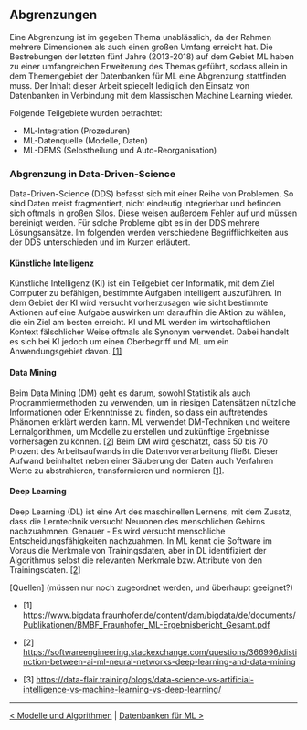 ## Abgrenzungen

Eine Abgrenzung ist im gegeben Thema unablässlich, da der Rahmen mehrere Dimensionen als auch einen großen
Umfang erreicht hat. Die Bestrebungen der letzten fünf Jahre (2013-2018) auf dem Gebiet ML
haben zu einer umfangreichen Erweiterung des Themas geführt,
sodass allein in dem Themengebiet der Datenbanken für ML eine Abgrenzung stattfinden muss.
Der Inhalt dieser Arbeit spiegelt lediglich den Einsatz von Datenbanken in Verbindung
mit dem klassischen Machine Learning wieder.

Folgende Teilgebiete wurden betrachtet:

- ML-Integration (Prozeduren)
- ML-Datenquelle (Modelle, Daten)
- ML-DBMS (Selbstheilung und Auto-Reorganisation)

### Abgrenzung in Data-Driven-Science

Data-Driven-Science (DDS) befasst sich mit einer Reihe von Problemen. So sind Daten meist fragmentiert, nicht eindeutig integrierbar und befinden sich oftmals in großen Silos. Diese weisen außerdem Fehler auf und müssen bereinigt werden. Für solche Probleme gibt es in der DDS mehrere Lösungsansätze. Im folgenden werden verschiedene Begrifflichkeiten aus der DDS unterschieden und im Kurzen erläutert.

#### Künstliche Intelligenz

Künstliche Intelligenz (KI) ist ein Teilgebiet der Informatik, mit dem Ziel Computer zu befähigen, bestimmte Aufgaben intelligent auszuführen. In dem Gebiet der KI wird versucht vorherzusagen wie sicht bestimmte Aktionen auf eine Aufgabe auswirken um daraufhin die Aktion zu wählen, die ein Ziel am besten erreicht. KI und ML werden im wirtschaftlichen Kontext fälschlicher Weise oftmals als Synonym verwendet. Dabei handelt es sich bei KI jedoch um einen Oberbegriff und ML um ein Anwendungsgebiet davon. <a href="">[1]</a>

#### Data Mining

Beim Data Mining (DM) geht es darum, sowohl Statistik als auch Programmiermethoden zu verwenden, um in riesigen Datensätzen nützliche Informationen oder Erkenntnisse zu finden, so dass ein auftretendes Phänomen erklärt werden kann. ML verwendet DM-Techniken und weitere Lernalgorithmen, um Modelle zu erstellen und zukünftige Ergebnisse vorhersagen zu können. <a href="">[2]</a> Beim DM wird geschätzt, dass 50 bis 70 Prozent des Arbeitsaufwands in die Datenvorverarbeitung fließt. Dieser Aufwand beinhaltet neben einer Säuberung der Daten auch Verfahren Werte zu abstrahieren, transformieren und normieren <a href="">[1]</a>.

#### Deep Learning

Deep Learning (DL) ist eine Art des maschinellen Lernens, mit dem Zusatz, dass die Lerntechnik versucht Neuronen des menschlichen Gehirns nachzuahmnen. Genauer - Es wird versucht menschliche Entscheidungsfähigkeiten nachzuahmen. In ML kennt die Software im Voraus die Merkmale von Trainingsdaten, aber in DL identifiziert der Algorithmus selbst die relevanten Merkmale bzw. Attribute von den Trainingsdaten. <a href="">[2]</a>

[Quellen] (müssen nur noch zugeordnet werden, und überhaupt geeignet?)

- [1] https://www.bigdata.fraunhofer.de/content/dam/bigdata/de/documents/Publikationen/BMBF_Fraunhofer_ML-Ergebnisbericht_Gesamt.pdf

- [2] https://softwareengineering.stackexchange.com/questions/366996/distinction-between-ai-ml-neural-networks-deep-learning-and-data-mining

- [3] https://data-flair.training/blogs/data-science-vs-artificial-intelligence-vs-machine-learning-vs-deep-learning/

---

[< Modelle und Algorithmen](06_ml_modelsAlgo.md) | [Datenbanken für ML >](08_dbml.md)
